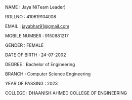 NAME : Jaya N(Team Leader)

ROLLNO : 410619104008

EMAIL : jayabhar91@gmail.com

MOBILE NUMBER : 9150881217

GENDER : FEMALE

DATE OF BIRTH : 24-07-2002

DEGREE : Bachelor of Engineering

BRANCH : Computer Science Engineering

YEAR OF PASSING : 2023

COLLEGE : DHAANISH AHMED COLLEGE OF ENGINEERING 
